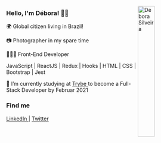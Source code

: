 <img src="https://github.com/deboracosilveira/deboracosilveira/blob/master/octocat-debs.png" width="30%"
  alt="Débora Silveira" align="right" />

<h3>Hello, I'm Débora! 🤘🏽</h3>
<p> 🌍 Global citizen living in Brazil!</p>
<p> 📷 Photographer in my spare time</p>
<p> 👩🏽‍💻 Front-End Developer</p>
<p> JavaScript | ReactJS | Redux | Hooks | HTML | CSS | Bootstrap | Jest </p>
<p> 🚀 I’m currently studying at <a
    href="https://www.betrybe.com/" 
    alt="Trybe"
    target="_blank"
  >Trybe
  </a>  to become a Full-Stack Developer by Februar 2021</p>

### Find me

<p align="left">
  <a
    href="https://www.linkedin.com/in/deboracosilveira/" 
    alt="LinkedIn"
    target="_blank"
  >LinkedIn
  </a> | 
  <a
    href="mailto:deboracosilveira@gmail.com" 
    alt="email"
    target="_blank"
  >
  <a
    href="https://twitter.com/debscosilveira" 
    alt="Twitter"
    target="blank"
  >Twitter
  </a>
  </p>
